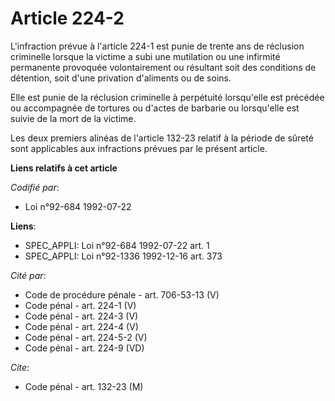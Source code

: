 # Article 224-2

L'infraction prévue à l'article 224-1 est punie de trente ans de réclusion criminelle lorsque la victime a subi une
mutilation ou une infirmité permanente provoquée volontairement ou résultant soit des conditions de détention, soit d'une
privation d'aliments ou de soins.

Elle est punie de la réclusion criminelle à perpétuité lorsqu'elle est précédée ou accompagnée de tortures ou d'actes de
barbarie ou lorsqu'elle est suivie de la mort de la victime.

Les deux premiers alinéas de l'article 132-23 relatif à la période de sûreté sont applicables aux infractions prévues par le
présent article.

**Liens relatifs à cet article**

_Codifié par_:

  - Loi n°92-684 1992-07-22

**Liens**:

  - SPEC_APPLI: Loi n°92-684 1992-07-22 art. 1
  - SPEC_APPLI: Loi n°92-1336 1992-12-16 art. 373

_Cité par_:

  - Code de procédure pénale - art. 706-53-13 (V)
  - Code pénal - art. 224-1 (V)
  - Code pénal - art. 224-3 (V)
  - Code pénal - art. 224-4 (V)
  - Code pénal - art. 224-5-2 (V)
  - Code pénal - art. 224-9 (VD)

_Cite_:

  - Code pénal - art. 132-23 (M)
